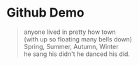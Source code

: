 # Github Demo

>anyone lived in pretty how town<br>
>(with up so floating many bells down)<br>
>Spring, Summer, Autumn, Winter<br>
>he sang his didn't he danced his did.
